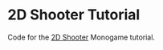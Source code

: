 # 2D Shooter Tutorial
Code for the [2D Shooter](https://github.com/simondarksidej/XNAGameStudio/wiki/Riemers2DXNAoverview) Monogame tutorial.
